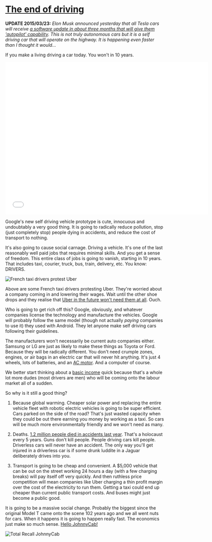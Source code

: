 [The end of driving][100]
====================================

**UPDATE 2015/03/23:** *Elon Musk announced yesterday that all Tesla cars will
receive [a software update in about three months that will give them 'autopilot'
capability][5]. This is not truly autonomous cars but it is a self driving car
that will operate on the highway. It is happening even faster than I thought it
would...*

If you make a living driving a car today. You won't in 10 years. 

<iframe width="641" height="480" src="//www.youtube.com/embed/CqSDWoAhvLU" frameborder="0" allowfullscreen></iframe>

Google's new self driving vehicle prototype is cute, innocuous and undoubtably 
a very good thing. It is going to radically reduce pollution, stop (just completely stop) 
people dying in accidents, and reduce the cost of transport to nothing. 

It's also going to cause social carnage. Driving a vehicle. It's one of the last
reasonably well paid jobs that requires minimal skills. And you get a sense of
freedom. This entire class of jobs is going to vanish, starting in 10 years. That
includes taxi, courier, truck, bus, train, delivery, etc. You know: DRIVERS.

 ![French taxi drivers protest Uber](http://www.interpretthis.org/static/images/frenchtaxiprotest.png "French taxi driver's protest Uber")

Above are some French taxi drivers protesting Uber. They're worried about a 
company coming in and lowering their wages. Wait until the other shoe drops and
they realise that [Uber in the future won't need them at all][0]. Ouch.

Who is going to get rich off this? Google, obviously, and whatever companies 
license the technology and manufacture the vehicles. Google will probably follow
the same model (though not actually *paying* companies to use it) they used with
Android. They let anyone make self driving cars following their guidelines.

The manufacturers won't necessarily be current auto companies either. Samsung or LG
are just as likely to make these things as Toyota or Ford. Because they will be radically 
different. You don't need crumple zones, engines, or air bags  in an electric 
car that will never hit anything. It's just 4 wheels, lots of batteries, and an
[AC motor][1]. And a computer of course. 

We better start thinking about a [basic income][2] quick because that's a whole 
lot more dudes (most drivers are men) who will be coming onto the labour market
all of a sudden.

So why is it still a good thing? 

1. Because global warming. Cheaper solar power and replacing the entire vehicle
   fleet with robotic electric vehicles is going to be super efficient. Cars
   parked on the side of the road? That's just wasted capacity when they could
   be out there earning you money by working as a taxi. So cars will be much 
   more environmentally friendly and we won't need as many. 

2. Deaths. [1.2 million people died in accidents last year][3]. That's a holocaust 
   every 5 years. Guns don't kill people. People driving cars kill people. Driverless
   cars will never have an accident. The only way you'll get injured in a driverless 
   car is if some drunk luddite in a Jaguar deliberately drives into you.

3. Transport is going to be cheap and convenient. A $5,000 vehicle that can 
   be out on the street working 24 hours a day (with a few charging breaks) will
   pay itself off very quickly. And then ruthless price competition will mean 
   companies like Uber charging a thin profit margin over the cost of the
   electricity to run them. Getting a taxi could end up cheaper than current 
   public transport costs. And buses might just become a public good. 

It is going to be a massive social change. Probably the biggest since the original
Model T came onto the scene 102 years ago and we all went nuts for cars. When
it happens it is going to happen really fast. The economics just make so
much sense. [Hello JohnnyCab!][4]

 ![Total Recall JohnnyCab](http://www.interpretthis.org/static/images/JohnnyCab.jpg "Total Recall JohnnyCab")

 [0]: http://recode.net/2014/05/28/uber-ceo-self-driving-cars-are-the-future-drivers-are-not-2/
 [1]: http://www.teslamotors.com/roadster/technology/motor
 [2]: http://www.interpretthis.org/2013/07/17/basic-income-versus-nations
 [3]: http://en.wikipedia.org/wiki/List_of_countries_by_traffic-related_death_rate
 [4]: http://www.dailymotion.com/video/x10bfo9_total-recall-homicidal-johnny-cab_fun
 [5]: http://thenextdigit.com/19108/tesla-self-driving-cars-enabled-autopilot-update/
 [100]: http://www.interpretthis.org/2014/05/30/the-end-of-driving

